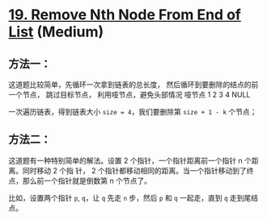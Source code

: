 # [19. Remove Nth Node From End of List](https://leetcode.com/problems/remove-nth-node-from-end-of-list/) (Medium)



## 方法一：

这道题⽐较简单，先循环⼀次拿到链表的总⻓度，
然后循环到要删除的结点的前⼀个节点，
跳过目标节点，
利用哑节点，避免头部情况
哑节点 1 2 3 4 NULL

一次遍历链表，得到链表大小 `size = 4`，我们要删除第 `size + 1 - k` 个节点；


## 方法二：

这道题有⼀种特别简单的解法。设置 2 个指针，⼀个指针距离前⼀个指针 n 个距离。同时移动 2 个指
针， 2 个指针都移动相同的距离。当⼀个指针移动到了终点，那么前⼀个指针就是倒数第 n 个节点了。  

比如，设置两个指针 `p`, `q`，让 `q` 先走 `n` 步，然后 `p` 和 `q` 一起走，直到 `q` 走到尾结点。
